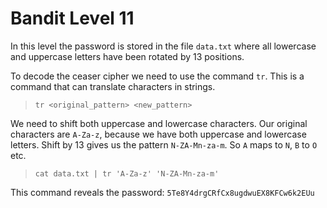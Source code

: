 # Bandit Level 11

In this level the password is stored in the file `data.txt` where all lowercase and uppercase letters have been rotated by 13 positions.

To decode the ceaser cipher we need to use the command `tr`. This is a command that can translate characters in strings.
> `tr <original_pattern> <new_pattern>`

We need to shift both uppercase and lowercase characters. Our original characters are `A-Za-z`, because we have both uppercase and lowercase letters. Shift by 13 gives us the pattern `N-ZA-Mn-za-m`. So `A` maps to `N`, `B` to `O` etc.
> `cat data.txt | tr 'A-Za-z' 'N-ZA-Mn-za-m'`

This command reveals the password: `5Te8Y4drgCRfCx8ugdwuEX8KFCw6k2EUu`
